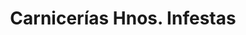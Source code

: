 ---
title: "Carnicerías Hnos. Infestas"
url: /benavente/carnicerias-hnos-infestas-calle-la-rua/
shop: Metzgerei
---